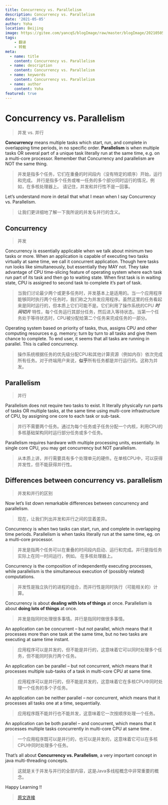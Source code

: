 ```yaml
---
title: Concurrency vs. Parallelism
description: Concurrency vs. Parallelism
date: '2021-05-05'
author: Yoha
location: Beijing
image: https://gitee.com/yancqS/blogImage/raw/master/blogImage/20210505231625.png
tags:
    - 翻译
    - 转载
meta:
  - name: title
    content: Concurrency vs. Parallelism
  - name: description
    content: Concurrency vs. Parallelism
  - name: keywords
    content: Concurrency vs. Parallelism
  - name: author
    content: Yoha
featured: true
---
```


# Concurrency vs. Parallelism
>并发 vs. 并行

**Concurrency** means multiple tasks which start, run, and complete in overlapping time periods, in no specific order. **Parallelism** is when multiple tasks OR several part of a unique task literally run at the same time, e.g. on a multi-core processor. Remember that Concurrency and parallelism are NOT the same thing.
>并发是指多个任务，它们在重叠的时间段内（没有特定的顺序）开始，运行和完成。 并行是指多个任务或唯一任务的多个部分同时运行的情况，例如，在多核处理器上。 请记住，并发和并行性不是一回事。

Let’s understand more in detail that what I mean when I say Concurrency vs. Parallelism.
>让我们更详细地了解一下我所说的并发与并行的含义。

## Concurrency
>并发

Concurrency is essentially applicable when we talk about minimum two tasks or more. When an application is capable of executing two tasks virtually at same time, we call it concurrent application. Though here tasks run looks like simultaneously, but essentially they MAY not. They take advantage of CPU time-slicing feature of operating system where each task run part of its task and then go to waiting state. When first task is in waiting state, CPU is assigned to second task to complete it’s part of task.
>当我们讨论最少两个或更多任务时，并发基本上是适用的。当一个应用程序能够同时执行两个任务时，我们称之为并发应用程序。虽然这里的任务看起来是同时运行的，但本质上它们可能不是。它们利用了操作系统的CPU ***时间切片*** 特性，每个任务运行其部分任务，然后进入等待状态。当第一个任务处于等待状态时，CPU被分配给第二个任务来完成任务的一部分。

Operating system based on priority of tasks, thus, assigns CPU and other computing resources e.g. memory; turn by turn to all tasks and give them chance to complete. To end user, it seems that all tasks are running in parallel. This is called concurrency.
>操作系统根据任务的优先级分配CPU和其他计算资源（例如内存）依次完成所有任务。对于终端用户来说，**似乎**所有任务都是并行运行的。这称为并发。

## Parallelism
>并行

Parallelism does not require two tasks to exist. It literally physically run parts of tasks OR multiple tasks, at the same time using multi-core infrastructure of CPU, by assigning one core to each task or sub-task.
>并行不需要两个任务。通过为每个任务或子任务分配一个内核，利用CPU的多核基础架构同时运行部分任务或多个任务。

Parallelism requires hardware with multiple processing units, essentially. In single core CPU, you may get concurrency but NOT parallelism.
>从本质上讲，并行需要具有多个处理单元的硬件。在单核CPU中，可以获得并发性，但不能获得并行性。

## Differences between concurrency vs. parallelism
>并发和并行的区别

Now let’s list down remarkable differences between concurrency and parallelism.
>现在，让我们列出并发和并行之间的显着差异。

Concurrency is when two tasks can start, run, and complete in overlapping time periods. Parallelism is when tasks literally run at the same time, eg. on a multi-core processor.
>并发是指两个任务可以在重叠的时间段内启动、运行和完成。并行是指任务实际上在同一时间运行，例如。 在多核处理器上。

Concurrency is the composition of independently executing processes, while parallelism is the simultaneous execution of (possibly related) computations.
>并发性是独立执行的进程的组合，而并行性是同时执行（可能相关的）计算。

Concurrency is about **dealing with lots of things** at once. Parallelism is about **doing lots of things** at once.
>并发是指同时处理很多事情。并行是指同时做很多事情。

An application can be concurrent – but not parallel, which means that it processes more than one task at the same time, but no two tasks are executing at same time instant.
>应用程序可以是并发的，但不能是并行的，这意味着它可以同时处理多个任务，但不能同时执行两个任务。

An application can be parallel – but not concurrent, which means that it processes multiple sub-tasks of a task in multi-core CPU at same time.
>应用程序可以是并行的，但不能是并发的，这意味着它在多核CPU中同时处理一个任务的多个子任务。

An application can be neither parallel – nor concurrent, which means that it processes all tasks one at a time, sequentially.
>应用程序既不能并行也不能并发，这意味着它一次按顺序处理一个任务。

An application can be both parallel – and concurrent, which means that it processes multiple tasks concurrently in multi-core CPU at same time .
>一个应用程序既可以是并行的，也可以是并发的，这意味着它可以在多核CPU中同时处理多个任务。

That’s all about **Concurrency vs. Parallelism**, a very important concept in java multi-threading concepts.
>这就是关于并发与并行的全部内容，这是Java多线程概念中非常重要的概念。

Happy Learning !!

>[原文连接](https://howtodoinjava.com/java/multi-threading/concurrency-vs-parallelism/)

